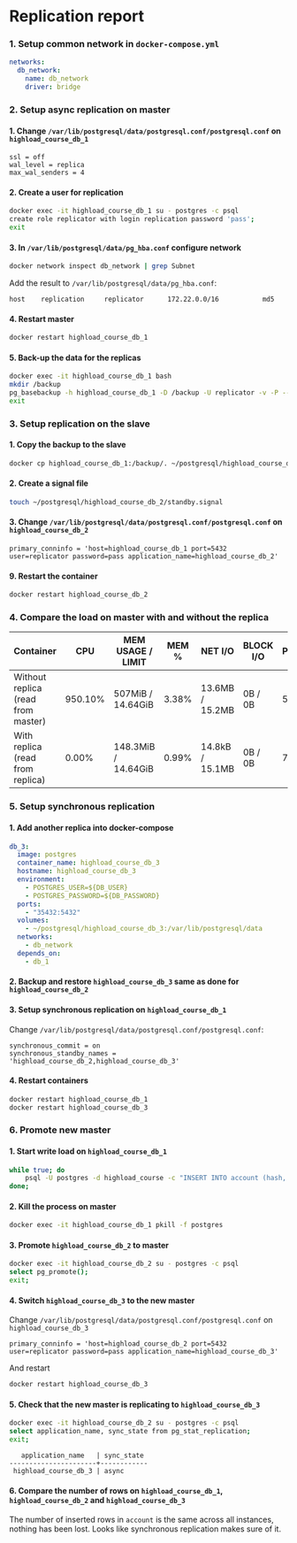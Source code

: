 # Replication report

### 1. Setup common network in `docker-compose.yml`

```yml
networks:
  db_network:
    name: db_network
    driver: bridge
```

### 2. Setup async replication on master

#### 1. Change `/var/lib/postgresql/data/postgresql.conf/postgresql.conf` on `highload_course_db_1`

```
ssl = off
wal_level = replica
max_wal_senders = 4
```

#### 2. Create a user for replication

```sh
docker exec -it highload_course_db_1 su - postgres -c psql
create role replicator with login replication password 'pass';
exit
```

#### 3. In `/var/lib/postgresql/data/pg_hba.conf` configure network

```sh
docker network inspect db_network | grep Subnet
```

Add the result to `/var/lib/postgresql/data/pg_hba.conf`:

```
host    replication     replicator      172.22.0.0/16           md5
```

#### 4. Restart master

```sh
docker restart highload_course_db_1
```

#### 5. Back-up the data for the replicas

```sh
docker exec -it highload_course_db_1 bash
mkdir /backup
pg_basebackup -h highload_course_db_1 -D /backup -U replicator -v -P --wal-method=stream
exit
```

### 3. Setup replication on the slave

#### 1. Copy the backup to the slave

```sh
docker cp highload_course_db_1:/backup/. ~/postgresql/highload_course_db_2/
```

#### 2. Create a signal file

```sh
touch ~/postgresql/highload_course_db_2/standby.signal
```

#### 3. Change `/var/lib/postgresql/data/postgresql.conf/postgresql.conf` on `highload_course_db_2`

```
primary_conninfo = 'host=highload_course_db_1 port=5432 user=replicator password=pass application_name=highload_course_db_2'
```

#### 9. Restart the container

```sh
docker restart highload_course_db_2
```

### 4. Compare the load on master with and without the replica

| Container                          | CPU     | MEM USAGE / LIMIT   | MEM % | NET I/O         | BLOCK I/O | PIDS |
|------------------------------------|---------|---------------------|-------|-----------------|-----------|------|
| Without replica (read from master) | 950.10% | 507MiB / 14.64GiB   | 3.38% | 13.6MB / 15.2MB | 0B / 0B   | 52   |
| With replica (read from replica)   | 0.00%   | 148.3MiB / 14.64GiB | 0.99% | 14.8kB / 15.1MB | 0B / 0B   | 7    |

### 5. Setup synchronous replication

#### 1. Add another replica into docker-compose

```yml
db_3:
  image: postgres
  container_name: highload_course_db_3
  hostname: highload_course_db_3
  environment:
    - POSTGRES_USER=${DB_USER}
    - POSTGRES_PASSWORD=${DB_PASSWORD}
  ports:
    - "35432:5432"
  volumes:
    - ~/postgresql/highload_course_db_3:/var/lib/postgresql/data
  networks:
    - db_network
  depends_on:
    - db_1
```

#### 2. Backup and restore `highload_course_db_3` same as done for `highload_course_db_2`

#### 3. Setup synchronous replication on `highload_course_db_1`

Change `/var/lib/postgresql/data/postgresql.conf/postgresql.conf`:

```
synchronous_commit = on
synchronous_standby_names = 'highload_course_db_2,highload_course_db_3'
```

#### 4. Restart containers

```sh
docker restart highload_course_db_1
docker restart highload_course_db_3
```

### 6. Promote new master

#### 1. Start write load on `highload_course_db_1`

```sh
while true; do
    psql -U postgres -d highload_course -c "INSERT INTO account (hash, salt) VALUES ('hash', 'salt');"
done;
```

#### 2. Kill the process on master

```sh
docker exec -it highload_course_db_1 pkill -f postgres
```

#### 3. Promote `highload_course_db_2` to master

```sh
docker exec -it highload_course_db_2 su - postgres -c psql
select pg_promote();
exit;
```

#### 4. Switch `highload_course_db_3` to the new master

Change `/var/lib/postgresql/data/postgresql.conf/postgresql.conf` on `highload_course_db_3`

```
primary_conninfo = 'host=highload_course_db_2 port=5432 user=replicator password=pass application_name=highload_course_db_3'
```

And restart

```sh
docker restart highload_course_db_3
```

#### 5. Check that the new master is replicating to `highload_course_db_3`

```sh
docker exec -it highload_course_db_2 su - postgres -c psql
select application_name, sync_state from pg_stat_replication;
exit;
```

```
   application_name   | sync_state
----------------------+------------
 highload_course_db_3 | async
```

#### 6. Compare the number of rows on `highload_course_db_1`, `highload_course_db_2` and `highload_course_db_3`

The number of inserted rows in `account` is the same across all instances, nothing has been lost. Looks like synchronous replication makes sure of it.
